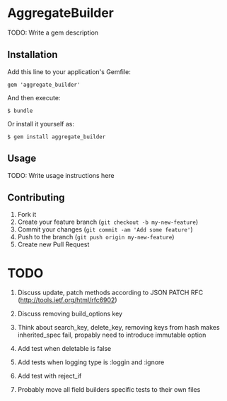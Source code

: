 # AggregateBuilder

TODO: Write a gem description

## Installation

Add this line to your application's Gemfile:

    gem 'aggregate_builder'

And then execute:

    $ bundle

Or install it yourself as:

    $ gem install aggregate_builder

## Usage

TODO: Write usage instructions here

## Contributing

1. Fork it
2. Create your feature branch (`git checkout -b my-new-feature`)
3. Commit your changes (`git commit -am 'Add some feature'`)
4. Push to the branch (`git push origin my-new-feature`)
5. Create new Pull Request

# TODO
1. Discuss update, patch methods according to JSON PATCH RFC (http://tools.ietf.org/html/rfc6902)
2. Discuss removing build_options key
3. Think about search_key, delete_key, removing keys from hash makes inherited_spec fail,
   propably need to introduce immutable option

4. Add test when deletable is false
5. Add tests when logging type is :loggin and :ignore
6. Add test with reject_if
7. Probably move all field builders specific tests to their own files
